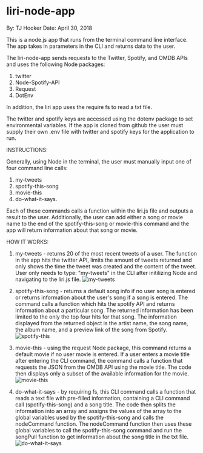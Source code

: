 # liri-node-app
By: TJ Hooker
Date: April 30, 2018

This is a node.js app that runs from the terminal command line interface. The app takes in parameters in the CLI and returns data to the user. 

The liri-node-app sends requests to the Twitter, Spotify, and OMDB APIs and uses the following Node packages: 

1. twitter
2. Node-Spotify-API
3. Request
4. DotEnv

In addition, the liri app uses the require fs to read a txt file. 

The twitter and spotify keys are accessed using the dotenv package to set environmental variables. If the app is cloned from github the user must supply their own .env file with twitter and spotify keys for the application to run. 

INSTRUCTIONS:

Generally, using Node in the terminal, the user must manually input one of four command line calls:

1. my-tweets
2. spotify-this-song
3. movie-this
4. do-what-it-says. 

Each of these commands calls a function within the liri.js file and outputs a result to the user. Additionally, the user can add either a song or movie name to the end of the spotify-this-song or movie-this command and the app will return information about that song or movie. 

HOW IT WORKS:

1. my-tweets - returns 20 of the most recent tweets of a user. The function in the app hits the twitter API, limits the amount of tweets returned and only shows the time the tweet was created and the content of the tweet. User only needs to type: "my-tweets" in the CLI after initilizing Node and navigating to the liri.js file.
![my-tweets](https://github.com/tyrelhooker/liri-node-app/blob/master/gifs/my-tweets.gif)

2. spotify-this-song - returns a default song info if no user song is entered or returns information about the user's song if a song is entered. The command calls a function which hits the spotify API and returns information about a particular song. The returned information has been limited to the only the top four hits for that song. The information displayed from the returned object is the artist name, the song name, the album name, and a preview link of the song from Spotify. 
![spotify-this](https://github.com/tyrelhooker/liri-node-app/blob/master/gifs/spotify-this.gif)

3. movie-this - using the request Node package, this command returns a default movie if no user movie is entered. If a user enters a movie title after entering the CLI command, the command calls a function that requests the JSON from the OMDB API using the movie title. The code then displays only a subset of the available information for the movie.
![movie-this](https://github.com/tyrelhooker/liri-node-app/blob/master/gifs/movie-this.gif)

4. do-what-it-says - by requiring fs, this CLI command calls a function that reads a text file with pre-filled information, containing a CLI command call (spotify-this-song) and a song title. The code then splits the information into an array and assigns the values of the array to the global variables used by the spotify-this-song and calls the nodeCommand function. The nodeCommand function then uses these global variables to call the spotify-this-song command and run the songPull function to get information about the song title in the txt file. 
![do-what-it-says](https://github.com/tyrelhooker/liri-node-app/blob/master/gifs/do-what-it-says.gif)

